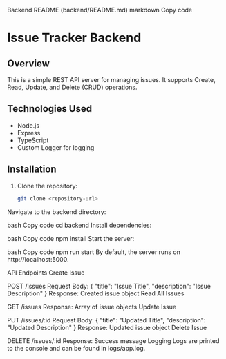 Backend README (backend/README.md)
markdown
Copy code
# Issue Tracker Backend

## Overview

This is a simple REST API server for managing issues. It supports Create, Read, Update, and Delete (CRUD) operations.

## Technologies Used

- Node.js
- Express
- TypeScript
- Custom Logger for logging

## Installation

1. Clone the repository:

   ```bash
   git clone <repository-url>
Navigate to the backend directory:

bash
Copy code
cd backend
Install dependencies:

bash
Copy code
npm install
Start the server:

bash
Copy code
npm run start
By default, the server runs on http://localhost:5000.

API Endpoints
Create Issue

POST /issues
Request Body: { "title": "Issue Title", "description": "Issue Description" }
Response: Created issue object
Read All Issues

GET /issues
Response: Array of issue objects
Update Issue

PUT /issues/:id
Request Body: { "title": "Updated Title", "description": "Updated Description" }
Response: Updated issue object
Delete Issue

DELETE /issues/:id
Response: Success message
Logging
Logs are printed to the console and can be found in logs/app.log.